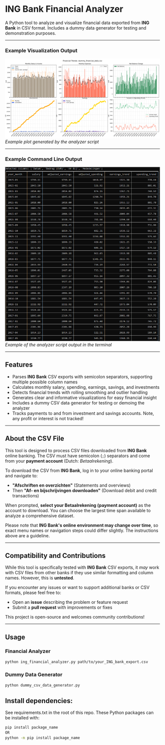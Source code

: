 # ING Bank Financial Analyzer

A Python tool to analyze and visualize financial data exported from **ING Bank** in CSV format. Includes a dummy data generator for testing and demonstration purposes.

---

### Example Visualization Output

![Financial Trends Figure](fig/plot.png)  
*Example plot generated by the analyzer script*

---

### Example Command Line Output

![Command Line Output Table](fig/terminal_output.png)  
*Example of the analyzer script output in the terminal*

---

## Features

- Parses **ING Bank** CSV exports with semicolon separators, supporting multiple possible column names  
- Calculates monthly salary, spending, earnings, savings, and investments  
- Detects financial trends with rolling smoothing and outlier handling  
- Generates clear and informative visualizations for easy financial insight  
- Includes a dummy CSV data generator for testing or demoing the analyzer  
- Tracks payments to and from investment and savings accounts. Note, any profit or interest is not tracked!
---

## About the CSV File

This tool is designed to process CSV files downloaded from **ING Bank** online banking. The CSV must have semicolon (`;`) separators and come from your **payment account** (Dutch: *Betaalrekening*).

To download the CSV from **ING Bank**, log in to your online banking portal and navigate to:

- **"Afschriften en overzichten"** (Statements and overviews)  
- Then **"Af- en bijschrijvingen downloaden"** (Download debit and credit transactions)  

When prompted, **select your Betaalrekening (payment account)** as the account to download. You can choose the largest time span available to analyze a comprehensive dataset.

Please note that **ING Bank's online environment may change over time**, so exact menu names or navigation steps could differ slightly. The instructions above are a guideline.

---

## Compatibility and Contributions

While this tool is specifically tested with **ING Bank** CSV exports, it *may* work with CSV files from other banks if they use similar formatting and column names. However, this is **untested**.

If you encounter any issues or want to support additional banks or CSV formats, please feel free to:

- Open an **issue** describing the problem or feature request  
- Submit a **pull request** with improvements or fixes  

This project is open-source and welcomes community contributions!

---

## Usage

### Financial Analyzer

```bash
python ing_financial_analyzer.py path/to/your_ING_bank_export.csv
```

### Dummy Data Generator

```bash
python dummy_csv_data_generator.py
```

## Install dependencies:

See requirements.txt in the root of this repo. These Python packages can be installed with:

```bash
pip install package_name
OR
python -m pip install package_name
```